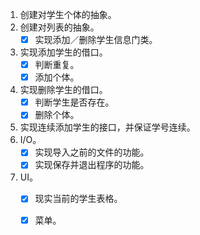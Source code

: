 1. 创建对学生个体的抽象。
2. 创建对列表的抽象。
	* [x] 实现添加／删除学生信息门类。
3. 实现添加学生的借口。
	* [x] 判断重复。
	* [x] 添加个体。
4. 实现删除学生的借口。
	* [x] 判断学生是否存在。
	* [x] 删除个体。
5. 实现连续添加学生的接口，并保证学号连续。
6. I/O。
	* [x] 实现导入之前的文件的功能。
	* [x] 实现保存并退出程序的功能。
7. UI。
	* [x] 现实当前的学生表格。
	* [x] 菜单。


